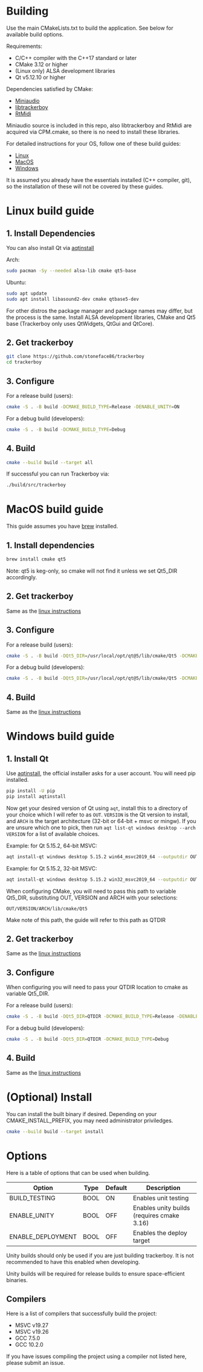 # Building

Use the main CMakeLists.txt to build the application. See below for available
build options.

Requirements:
 * C/C++ compiler with the C++17 standard or later
 * CMake 3.12 or higher
 * (Linux only) ALSA development libraries
 * Qt v5.12.10 or higher

Dependencies satisfied by CMake:
 * [Miniaudio](https://github.com/mackron/miniaudio)
 * [libtrackerboy](https://github.com/stoneface86/libtrackerboy/tree/cpp-last)
 * [RtMidi](https://github.com/thestk/rtmidi)

Miniaudio source is included in this repo, also libtrackerboy and RtMidi 
are acquired via CPM.cmake, so there is no need to install these libraries.

For detailed instructions for your OS, follow one of these build guides:
 * [Linux](#linux-build-guide)
 * [MacOS](#macos-build-guide)
 * [Windows](#windows-build-guide)

It is assumed you already have the essentials installed (C++ compiler, git), so
the installation of these will not be covered by these guides.

# Linux build guide

## 1. Install Dependencies

You can also install Qt via [aqtinstall](https://github.com/miurahr/aqtinstall)

Arch:
```sh
sudo pacman -Sy --needed alsa-lib cmake qt5-base
```

Ubuntu:
```sh
sudo apt update
sudo apt install libasound2-dev cmake qtbase5-dev
```

For other distros the package manager and package names may differ, but the
process is the same. Install ALSA development libraries, CMake and Qt5 base
(Trackerboy only uses QtWidgets, QtGui and QtCore).

## 2. Get trackerboy

```sh
git clone https://github.com/stoneface86/trackerboy
cd trackerboy
```

## 3. Configure

For a release build (users):
```sh
cmake -S . -B build -DCMAKE_BUILD_TYPE=Release -DENABLE_UNITY=ON
```

For a debug build (developers):
```sh
cmake -S . -B build -DCMAKE_BUILD_TYPE=Debug
```

## 4. Build

```sh
cmake --build build --target all
```

If successful you can run Trackerboy via:
```sh
./build/src/trackerboy
```

# MacOS build guide

This guide assumes you have [brew](https://brew.sh) installed.

## 1. Install dependencies

```sh
brew install cmake qt5
```

Note: qt5 is keg-only, so cmake will not find it unless we set Qt5_DIR
accordingly.

## 2. Get trackerboy

Same as the [linux instructions](#2-get-trackerboy)

## 3. Configure

For a release build (users):
```sh
cmake -S . -B build -DQt5_DIR=/usr/local/opt/qt@5/lib/cmake/Qt5 -DCMAKE_BUILD_TYPE=Release -DENABLE_UNITY=ON
```

For a debug build (developers):
```sh
cmake -S . -B build -DQt5_DIR=/usr/local/opt/qt@5/lib/cmake/Qt5 -DCMAKE_BUILD_TYPE=Debug
```

## 4. Build

Same as the [linux instructions](#4-build)

# Windows build guide

## 1. Install Qt

Use [aqtinstall](https://github.com/miurahr/aqtinstall), the official installer
asks for a user account. You will need pip installed.

```sh
pip install -U pip
pip install aqtinstall
```

Now get your desired version of Qt using `aqt`, install this to a directory of
your choice which I will refer to as `OUT`. `VERSION` is the Qt version to
install, and `ARCH` is the target architecture (32-bit or 64-bit + msvc or
mingw). If you are unsure which one to pick, then run
`aqt list-qt windows desktop --arch VERSION` for a list of available choices.

Example: for Qt 5.15.2, 64-bit MSVC:
```sh
aqt install-qt windows desktop 5.15.2 win64_msvc2019_64 --outputdir OUT
```

Example: for Qt 5.15.2, 32-bit MSVC:
```sh
aqt install-qt windows desktop 5.15.2 win32_msvc2019_64 --outputdir OUT
```

When configuring CMake, you will need to pass this path to variable Qt5_DIR,
substituting OUT, VERSION and ARCH with your selections:
```
OUT/VERSION/ARCH/lib/cmake/Qt5
```

Make note of this path, the guide will refer to this path as QTDIR

## 2. Get trackerboy

Same as the [linux instructions](#2-get-trackerboy)

## 3. Configure

When configuring you will need to pass your QTDIR location to
cmake as variable Qt5_DIR.

For a release build (users):
```sh
cmake -S . -B build -DQt5_DIR=QTDIR -DCMAKE_BUILD_TYPE=Release -DENABLE_UNITY=ON
```

For a debug build (developers):
```sh
cmake -S . -B build -DQt5_DIR=QTDIR -DCMAKE_BUILD_TYPE=Debug
```

## 4. Build

Same as the [linux instructions](#4-build)


# (Optional) Install

You can install the built binary if desired. Depending on your
CMAKE_INSTALL_PREFIX, you may need administrator priviledges.
```sh
cmake --build build --target install
```

# Options

Here is a table of options that can be used when building.

| Option            | Type | Default | Description                                         |
|-------------------|------|---------|-----------------------------------------------------|
| BUILD_TESTING     | BOOL | ON      | Enables unit testing                                |
| ENABLE_UNITY      | BOOL | OFF     | Enables unity builds (requires cmake 3.16)          |
| ENABLE_DEPLOYMENT | BOOL | OFF     | Enables the deploy target                           |

Unity builds should only be used if you are just building trackerboy. It is
not recommended to have this enabled when developing.

Unity builds will be required for release builds to ensure space-efficient
binaries.

## Compilers

Here is a list of compilers that successfully build the project:
 * MSVC v19.27
 * MSVC v19.26
 * GCC 7.5.0
 * GCC 10.2.0

If you have issues compiling the project using a compiler not listed here,
please submit an issue.
